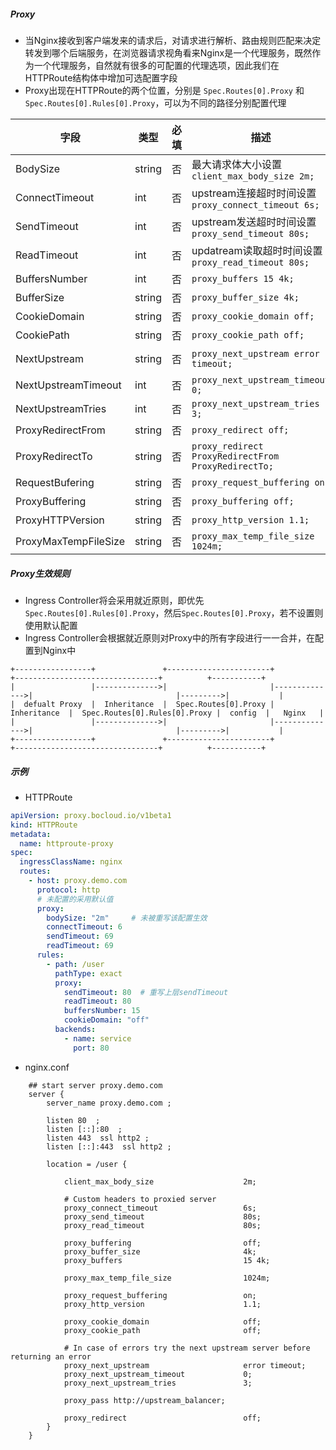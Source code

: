 #####   Proxy

- 当Nginx接收到客户端发来的请求后，对请求进行解析、路由规则匹配来决定转发到哪个后端服务，在浏览器请求视角看来Nginx是一个代理服务，既然作为一个代理服务，自然就有很多的可配置的代理选项，因此我们在HTTPRoute结构体中增加可选配置字段
- Proxy出现在HTTPRoute的两个位置，分别是 `Spec.Routes[0].Proxy` 和 `Spec.Routes[0].Rules[0].Proxy`，可以为不同的路径分别配置代理

| 字段                 | 类型   | 必填 | 描述                                                    | 默认值        |
| -------------------- | ------ | ---- | ------------------------------------------------------- | ------------- |
| BodySize             | string | 否   | 最大请求体大小设置<br>`client_max_body_size 2m;`        | 1m            |
| ConnectTimeout       | int    | 否   | upstream连接超时时间设置<br>`proxy_connect_timeout 6s;` | 5             |
| SendTimeout          | int    | 否   | upstream发送超时时间设置<br>`proxy_send_timeout 80s;`   | 60            |
| ReadTimeout          | int    | 否   | updatream读取超时时间设置<br>`proxy_read_timeout 80s;`  | 60            |
| BuffersNumber        | int    | 否   | `proxy_buffers 15 4k;`                                  | 4             |
| BufferSize           | string | 否   | `proxy_buffer_size 4k;`                                 | 4k            |
| CookieDomain         | string | 否   | `proxy_cookie_domain off;`                              | off           |
| CookiePath           | string | 否   | `proxy_cookie_path off;`                                | off           |
| NextUpstream         | string | 否   | `proxy_next_upstream error timeout;`                    | error timeout |
| NextUpstreamTimeout  | int    | 否   | `proxy_next_upstream_timeout 0;`                        | 0             |
| NextUpstreamTries    | int    | 否   | `proxy_next_upstream_tries 3;`                          | 3             |
| ProxyRedirectFrom    | string | 否   | `proxy_redirect off;`                                   | off           |
| ProxyRedirectTo      | string | 否   | `proxy_redirect ProxyRedirectFrom ProxyRedirectTo;`     | off           |
| RequestBufering      | string | 否   | `proxy_request_buffering on;`                           | on            |
| ProxyBuffering       | string | 否   | `proxy_buffering off;`                                  | off           |
| ProxyHTTPVersion     | string | 否   | `proxy_http_version 1.1;`                               | 1.1           |
| ProxyMaxTempFileSize | string | 否   | `proxy_max_temp_file_size 1024m;`                       | 1024m         |



##### Proxy生效规则

- Ingress Controller将会采用就近原则，即优先`Spec.Routes[0].Rules[0].Proxy`，然后`Spec.Routes[0].Proxy`，若不设置则使用默认配置
- Ingress Controller会根据就近原则对Proxy中的所有字段进行一一合并，在配置到Nginx中

```
+-----------------+               +-----------------------+               +--------------------------------+          +-----------+
|                 |-------------->|                       |-------------->|                                |--------->|           |
|  defualt Proxy  |  Inheritance  |  Spec.Routes[0].Proxy |  Inheritance  |  Spec.Routes[0].Rules[0].Proxy |  config  |   Nginx   |  
|                 |-------------->|                       |-------------->|                                |--------->|           |
+-----------------+               +-----------------------+               +--------------------------------+          +-----------+
```



##### 示例

- HTTPRoute

```yaml
apiVersion: proxy.bocloud.io/v1beta1
kind: HTTPRoute
metadata:
  name: httproute-proxy
spec:
  ingressClassName: nginx
  routes:
    - host: proxy.demo.com
      protocol: http
      # 未配置的采用默认值
      proxy:
        bodySize: "2m"     # 未被重写该配置生效
        connectTimeout: 6
        sendTimeout: 69
        readTimeout: 69
      rules:
        - path: /user
          pathType: exact
          proxy:
            sendTimeout: 80  # 重写上层sendTimeout
            readTimeout: 80
            buffersNumber: 15
            cookieDomain: "off"
          backends:
            - name: service
              port: 80
```

- nginx.conf

```nginx
	## start server proxy.demo.com
	server {
		server_name proxy.demo.com ;
		
		listen 80  ;
		listen [::]:80  ;
		listen 443  ssl http2 ;
		listen [::]:443  ssl http2 ;
		
		location = /user {
			
			client_max_body_size                    2m;

			# Custom headers to proxied server
			proxy_connect_timeout                   6s;
			proxy_send_timeout                      80s;
			proxy_read_timeout                      80s;
			
			proxy_buffering                         off;
			proxy_buffer_size                       4k;
			proxy_buffers                           15 4k;
			
			proxy_max_temp_file_size                1024m;
			
			proxy_request_buffering                 on;
			proxy_http_version                      1.1;
			
			proxy_cookie_domain                     off;
			proxy_cookie_path                       off;
			
			# In case of errors try the next upstream server before returning an error
			proxy_next_upstream                     error timeout;
			proxy_next_upstream_timeout             0;
			proxy_next_upstream_tries               3;
			
			proxy_pass http://upstream_balancer;
			
			proxy_redirect                          off;
		}
	}
```

